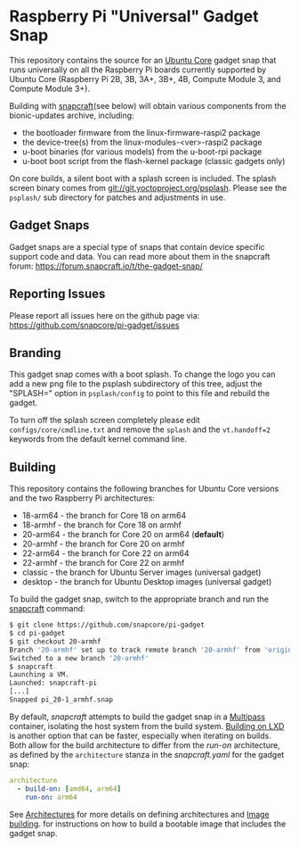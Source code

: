 # Raspberry Pi "Universal" Gadget Snap

This repository contains the source for an [Ubuntu
Core](https://ubuntu.com/core) gadget snap that runs universally on all the
Raspberry Pi boards currently supported by Ubuntu Core (Raspberry Pi 2B, 3B,
3A+, 3B+, 4B, Compute Module 3, and Compute Module 3+).

Building with [snapcraft](https://snapcraft.io/docs/snapcraft-overview)(see
below) will obtain various components from the bionic-updates archive,
including:

* the bootloader firmware from the linux-firmware-raspi2 package
* the device-tree(s) from the linux-modules-\<ver\>-raspi2 package
* u-boot binaries (for various models) from the u-boot-rpi package
* u-boot boot script from the flash-kernel package (classic gadgets only)

On core builds, a silent boot with a splash screen is included. The splash
screen binary comes from
[git://git.yoctoproject.org/psplash](http://git.yoctoproject.org/cgit/cgit.cgi/psplash/).
Please see the `psplash/` sub directory for patches and adjustments in use.

## Gadget Snaps

Gadget snaps are a special type of snaps that contain device specific support
code and data. You can read more about them in the snapcraft forum:
https://forum.snapcraft.io/t/the-gadget-snap/

## Reporting Issues

Please report all issues here on the github page via:
https://github.com/snapcore/pi-gadget/issues

## Branding

This gadget snap comes with a boot splash. To change the logo you can add a new
png file to the psplash subdirectory of this tree, adjust the "SPLASH=" option
in `psplash/config` to point to this file and rebuild the gadget.

To turn off the splash screen completely please edit `configs/core/cmdline.txt`
and remove the `splash` and the `vt.handoff=2` keywords from the default kernel
command line.

## Building

This repository contains the following branches for Ubuntu Core versions and
the two Raspberry Pi architectures:

* 18-arm64 - the branch for Core 18 on arm64
* 18-armhf - the branch for Core 18 on armhf
* 20-arm64 - the branch for Core 20 on arm64 (**default**)
* 20-armhf - the branch for Core 20 on armhf
* 22-arm64 - the branch for Core 22 on arm64
* 22-armhf - the branch for Core 22 on armhf
* classic - the branch for Ubuntu Server images (universal gadget)
* desktop - the branch for Ubuntu Desktop images (universal gadget)

To build the gadget snap, switch to the appropriate branch and
run the [snapcraft](https://snapcraft.io/docs/snapcraft-overview) command:

```bash
$ git clone https://github.com/snapcore/pi-gadget
$ cd pi-gadget
$ git checkout 20-armhf
Branch '20-armhf' set up to track remote branch '20-armhf' from 'origin'.
Switched to a new branch '20-armhf'
$ snapcraft
Launching a VM.
Launched: snapcraft-pi
[...]
Snapped pi_20-1_armhf.snap
```

By default, _snapcraft_ attempts to build the gadget snap in a
[Multipass](https://multipass.run/) container, isolating the host system from
the build system. [Building on LXD](https://snapcraft.io/docs/build-on-lxd) is
another option that can be faster, especially when iterating on builds. Both
allow for the build architecture to differ from the _run-on_ architecture, as
defined by the `architecture` stanza in the _snapcraft.yaml_ for the gadget
snap:

```yaml
architecture
  - build-on: [amd64, arm64]
    run-on: arm64
```

See [Architectures](https://snapcraft.io/docs/architectures) for more details
on defining architectures and [Image
building](https://ubuntu.com/core/docs/board-enablement#heading--image-building).
for instructions on how to build a bootable image that includes the gadget snap.
